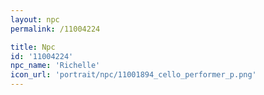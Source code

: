 ```yaml
---
layout: npc
permalink: /11004224

title: Npc
id: '11004224'
npc_name: 'Richelle'
icon_url: 'portrait/npc/11001894_cello_performer_p.png'
---
```

